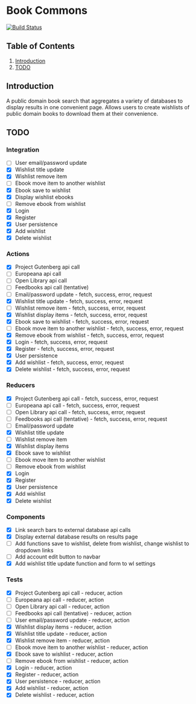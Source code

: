 # Book Commons
[![Build Status](https://travis-ci.org/mattpeebles/book-commons-client.svg?branch=integration%2FuserAPI)](https://travis-ci.org/mattpeebles/book-commons-client)

## Table of Contents

1. [Introduction](#introduction)
2. [TODO](#todo)

## Introduction <a name="introduction"></a>

A public domain book search that aggregates a variety of databases to display results in one convenient page. Allows users to create wishlists of public domain books to download them at their convenience.


## TODO <a name="todo"></a>

### Integration <a name="todoIntegration"></a>
- [ ] User email/password update
- [x] Wishlist title update
- [x] Wishlist remove item
- [ ] Ebook move item to another wishlist
- [x] Ebook save to wishlist
- [x] Display wishlist ebooks
- [ ] Remove ebook from wishlist
- [x] Login
- [x] Register
- [x] User persistence
- [x] Add wishlist
- [x] Delete wishlist

### Actions <a name="todoActions"></a>
- [x] Project Gutenberg api call
- [ ] Europeana api call
- [ ] Open Library api call
- [ ] Feedbooks api call (tentative)
- [ ] Email/password update - fetch, success, error, request
- [x] Wishlist title update - fetch, success, error, request
- [ ] Wishlist remove item - fetch, success, error, request
- [x] Wishlist display items - fetch, success, error, request
- [x] Ebook save to wishlist - fetch, success, error, request
- [ ] Ebook move item to another wishlist - fetch, success, error, request
- [x] Remove ebook from wishlist - fetch, success, error, request
- [x] Login - fetch, success, error, request
- [x] Register - fetch, success, error, request
- [x] User persistence
- [x] Add wishlist - fetch, success, error, request
- [x] Delete wishlist - fetch, success, error, request

### Reducers <a name="todoReducers"></a>
- [x] Project Gutenberg api call - fetch, success, error, request
- [ ] Europeana api call - fetch, success, error, request
- [ ] Open Library api call - fetch, success, error, request
- [ ] Feedbooks api call (tentative) - fetch, success, error, request
- [ ] Email/password update
- [x] Wishlist title update
- [ ] Wishlist remove item
- [x] Wishlist display items
- [x] Ebook save to wishlist
- [ ] Ebook move item to another wishlist
- [ ] Remove ebook from wishlist
- [x] Login
- [x] Register
- [x] User persistence
- [x] Add wishlist
- [x] Delete wishlist

### Components <a name="todoComponents"></a>
- [x] Link search bars to external database api calls
- [x] Display external database results on results page
- [ ] Add functions save to wishlist, delete from wishlist, change wishlist to dropdown links
- [ ] Add account edit button to navbar
- [x] Add wishlist title update function and form to wl settings

### Tests <a name="todoTests"></a>
- [x] Project Gutenberg api call - reducer, action
- [ ] Europeana api call - reducer, action
- [ ] Open Library api call - reducer, action
- [ ] Feedbooks api call (tentative) - reducer, action
- [ ] User email/password update - reducer, action
- [x] Wishlist display items - reducer, action
- [x] Wishlist title update - reducer, action
- [x] Wishlist remove item - reducer, action
- [ ] Ebook move item to another wishlist - reducer, action
- [x] Ebook save to wishlist - reducer, action
- [ ] Remove ebook from wishlist - reducer, action
- [x] Login - reducer, action
- [x] Register - reducer, action
- [x] User persistence - reducer, action
- [x] Add wishlist - reducer, action
- [x] Delete wishlist - reducer, action